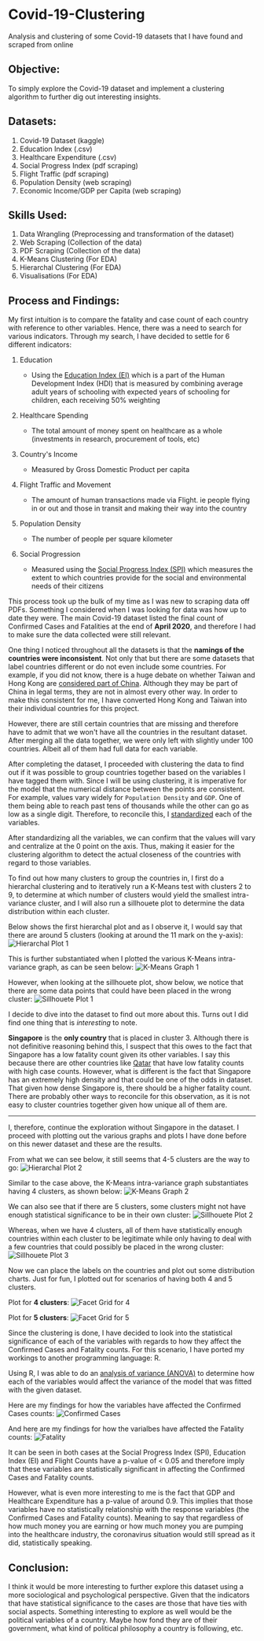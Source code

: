 # Covid-19-Clustering
Analysis and clustering of some Covid-19 datasets that I have found and scraped from online


## Objective:
To simply explore the Covid-19 dataset and implement a clustering algorithm to further dig out interesting insights.

## Datasets:

  1. Covid-19 Dataset (kaggle)
  2. Education Index (.csv)
  3. Healthcare Expenditure (.csv)
  4. Social Progress Index (pdf scraping)
  5. Flight Traffic (pdf scraping)
  6. Population Density (web scraping)
  7. Economic Income/GDP per Capita (web scraping)

## Skills Used:

  1. Data Wrangling (Preprocessing and transformation of the dataset)
  2. Web Scraping (Collection of the data)
  3. PDF Scraping (Collection of the data)
  4. K-Means Clustering (For EDA)
  5. Hierarchal Clustering (For EDA)
  6. Visualisations (For EDA)

## Process and Findings:
My first intuition is to compare the fatality and case count of each country with reference to other variables. 
Hence, there was a need to search for various indicators. 
Through my search, I have decided to settle for 6 different indicators:
  1. Education
  
      - Using the [Education Index (EI)](https://en.wikipedia.org/wiki/Education_Index) which is a part of the Human Development Index (HDI) that is measured by combining average adult years of schooling with expected years of schooling for children, each receiving 50% weighting
  
  2. Healthcare Spending
  
      - The total amount of money spent on healthcare as a whole (investments in research, procurement of tools, etc)
  
  3. Country's Income
  
      - Measured by Gross Domestic Product per capita
  
  4. Flight Traffic and Movement
  
      - The amount of human transactions made via Flight. ie people flying in or out and those in transit and making their way into the country
  
  5. Population Density
  
      - The number of people per square kilometer
  
  6. Social Progression
      
      - Measured using the [Social Progress Index (SPI)](https://en.wikipedia.org/wiki/Social_Progress_Index) which measures the extent to which countries provide for the social and environmental needs of their citizens
  
This process took up the bulk of my time as I was new to scraping data off PDFs. Something I considered when I was looking for data was how up to date they were. The main Covid-19 dataset listed the final count of Confirmed Cases and Fatalities at the end of **April 2020**, and therefore I had to make sure the data collected were still relevant. 


One thing I noticed throughout all the datasets is that the **namings of the countries were inconsistent**.
Not only that but there are some datasets that label countries different or do not even include some countries.
For example, if you did not know, there is a huge debate on whether Taiwan and Hong Kong are [considered part of China](https://www.scmp.com/news/china/society/article/2164126/why-are-taiwan-and-hong-kong-separate-china-chinese-raise-ruckus). 
Although they may be part of China in legal terms, they are not in almost every other way. 
In order to make this consistent for me, I have converted Hong Kong and Taiwan into their individual countries for this project.

However, there are still certain countries that are missing and therefore have to admit that we won't have all the countries in the resultant dataset.
After merging all the data together, we were only left with slightly under 100 countries. Albeit all of them had full data for each variable. 

After completing the dataset, I proceeded with clustering the data to find out if it was possible to group countries together based on the variables I have tagged them with. Since I will be using clustering, it is imperative for the model that the numerical distance between the points are consistent. For example, values vary widely for `Population Density` and `GDP`. One of them being able to reach past tens of thousands while the other can go as low as a single digit. Therefore, to reconcile this, I [standardized](https://www.statisticshowto.com/standardized-values-examples/) each of the variables. 

After standardizing all the variables, we can confirm that the values will vary and centralize at the 0 point on the axis. Thus, making it easier for the clustering algorithm to detect the actual closeness of the countries with regard to those variables. 

To find out how many clusters to group the countries in, I first do a hierarchal clustering and to iteratively run a K-Means test with clusters 2 to 9, to determine at which number of clusters would yield the smallest intra-variance cluster, and I will also run a sillhouete plot to determine the data distribution within each cluster.


Below shows the first hierarchal plot and as I observe it, I would say that there are around 5 clusters (looking at around the 11 mark on the y-axis):
![Hierarchal Plot 1](https://github.com/jaotheboss/Covid-19-Clustering/blob/master/Visualisations/Hierarchal%20Plot_v1.png)

This is further substantiated when I plotted the various K-Means intra-variance graph, as can be seen below:
![K-Means Graph 1](https://github.com/jaotheboss/Covid-19-Clustering/blob/master/Visualisations/Elbow%20Plot_v1.png)

However, when looking at the sillhouete plot, show below, we notice that there are some data points that could have been placed in the wrong cluster:
![Sillhouete Plot 1](https://github.com/jaotheboss/Covid-19-Clustering/blob/master/Visualisations/Sillhouete%20Plot_v1.png)


I decide to dive into the dataset to find out more about this. Turns out I did find one thing that is *interesting* to note.

**Singapore** is the **only country** that is placed in cluster 3. Although there is not definitive reasoning behind this, I suspect that this owes to the fact that Singapore has a low fatality count given its other variables. I say this because there are other countries like [Qatar](https://www.google.com/search?q=qatar+covid+19&oq=qatar+cov&aqs=chrome.1.0l2j69i57j0l4.4547j0j7&sourceid=chrome&ie=UTF-8) that have low fatality counts with high case counts. However, what is different is the fact that Singapore has an extremely high density and that could be one of the odds in dataset. That given how dense Singapore is, there should be a higher fatality count. There are probably other ways to reconcile for this observation, as it is not easy to cluster countries together given how unique all of them are. 

----

I, therefore, continue the exploration without Singapore in the dataset. I proceed with plotting out the various graphs and plots I have done before on this newer dataset and these are the results. 

From what we can see below, it still seems that 4-5 clusters are the way to go:
![Hierarchal Plot 2](https://github.com/jaotheboss/Covid-19-Clustering/blob/master/Visualisations/Hierarchal%20Plot_v2.png)

Similar to the case above, the K-Means intra-variance graph substantiates having 4 clusters, as shown below:
![K-Means Graph 2](https://github.com/jaotheboss/Covid-19-Clustering/blob/master/Visualisations/Elbow%20Plot_v2.png)

We can also see that if there are 5 clusters, some clusters might not have enough statistical significance to be in their own cluster:
![Sillhouete Plot 2](https://github.com/jaotheboss/Covid-19-Clustering/blob/master/Visualisations/Sillhouete%20Plot%20with%205_v2.png)

Whereas, when we have 4 clusters, all of them have statistically enough countries within each cluster to be legitimate while only having to deal with a few countries that could possibly be placed in the wrong cluster:
![Sillhouete Plot 3](https://github.com/jaotheboss/Covid-19-Clustering/blob/master/Visualisations/Sillhouete%20Plot%20with%204_v2.png)

Now we can place the labels on the countries and plot out some distribution charts. Just for fun, I plotted out for scenarios of having both 4 and 5 clusters.

Plot for **4 clusters**:
![Facet Grid for 4](https://github.com/jaotheboss/Covid-19-Clustering/blob/master/Visualisations/Facetgrid%20Plot%20for%204.png)

Plot for **5 clusters**:
![Facet Grid for 5](https://github.com/jaotheboss/Covid-19-Clustering/blob/master/Visualisations/Facetgrid%20Plot%20for%205.png)

Since the clustering is done, I have decided to look into the statistical significance of each of the variables with regards to how they affect the Confirmed Cases and Fatality counts. For this scenario, I have ported my workings to another programming language: R. 

Using R, I was able to do an [analysis of variance (ANOVA)](https://www.statisticshowto.com/probability-and-statistics/hypothesis-testing/anova/) to determine how each of the variables would affect the variance of the model that was fitted with the given dataset. 

Here are my findings for how the variables have affected the Confirmed Cases counts:
![Confirmed Cases](https://github.com/jaotheboss/Covid-19-Clustering/blob/master/Visualisations/ANOVA%20for%20Cases.png)

And here are my findings for how the varialbes have affected the Fatality counts:
![Fatality](https://github.com/jaotheboss/Covid-19-Clustering/blob/master/Visualisations/ANOVA%20for%20Fatalities.png)

It can be seen in both cases at the Social Progress Index (SPI), Education Index (EI) and Flight Counts have a p-value of < 0.05 and therefore imply that these variables are statistically significant in affecting the Confirmed Cases and Fatality counts. 

However, what is even more interesting to me is the fact that GDP and Healthcare Expenditure has a p-value of around 0.9. This implies that those variables have no statistically relationship with the response variables (the Confirmed Cases and Fatality counts). Meaning to say that regardless of how much money you are earning or how much money you are pumping into the healthcare industry, the coronavirus situation would still spread as it did, statistically speaking. 

## Conclusion:

I think it would be more interesting to further explore this dataset using a more sociological and psychological perspective. 
Given that the indicators that have statistical significance to the cases are those that have ties with social aspects. Something interesting to explore as well would be the political variables of a country. Maybe how fond they are of their government, what kind of political philosophy a country is following, etc. 
